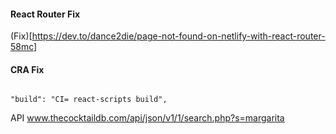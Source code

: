 #### React Router Fix

(Fix)[https://dev.to/dance2die/page-not-found-on-netlify-with-react-router-58mc]

#### CRA Fix

```

"build": "CI= react-scripts build",

```

API
www.thecocktaildb.com/api/json/v1/1/search.php?s=margarita
